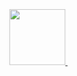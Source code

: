 <div>
  <a href="https://github.com/w7b">
    <img height="100em" src="https://github-readme-stats.vercel.app/api?username=w7b&theme=merko&show_icons=true&hide_border=true&count_private=false">
    <img height="100em" scr="https://github-readme-stats.vercel.app/api/top-langs/?username=w7b&theme=merko&show_icons=true&hide_border=true&layout=compact">
  </a>
</div>

